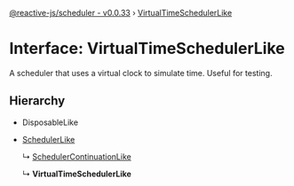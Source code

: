 [@reactive-js/scheduler - v0.0.33](../README.md) › [VirtualTimeSchedulerLike](virtualtimeschedulerlike.md)

# Interface: VirtualTimeSchedulerLike

A scheduler that uses a virtual clock to simulate time. Useful for testing.

## Hierarchy

* DisposableLike

* [SchedulerLike](schedulerlike.md)

  ↳ [SchedulerContinuationLike](schedulercontinuationlike.md)

  ↳ **VirtualTimeSchedulerLike**
